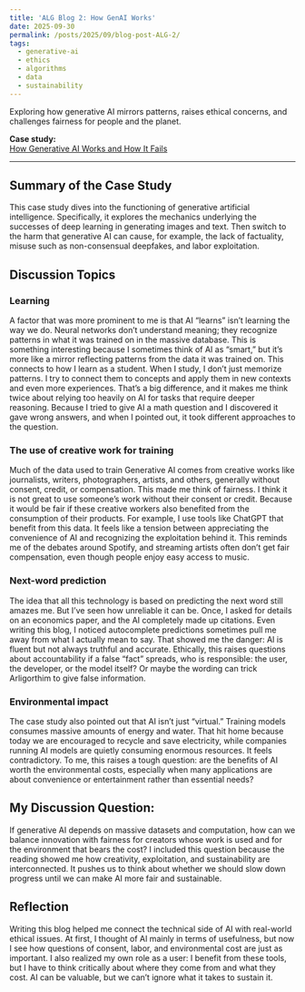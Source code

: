 ```yaml
---
title: 'ALG Blog 2: How GenAI Works'
date: 2025-09-30
permalink: /posts/2025/09/blog-post-ALG-2/
tags:
  - generative-ai
  - ethics
  - algorithms
  - data
  - sustainability
---
```


Exploring how generative AI mirrors patterns, raises ethical concerns, and challenges fairness for people and the planet.

**Case study:**  
[How Generative AI Works and How It Fails ](https://mit-serc.pubpub.org/pub/f3o5mpn6/release/1?readingCollection=3a6c54f1)

---
## Summary of the Case Study 
This case study dives into the functioning of generative artificial intelligence. Specifically, it explores the mechanics underlying the successes of deep learning in generating images and text.  Then switch to the harm that generative AI can cause, for example, the lack of factuality, misuse such as non-consensual deepfakes, and labor exploitation.

## Discussion Topics  

### Learning  
A factor that was more prominent to me is that  AI “learns” isn’t learning the way we do. Neural networks don’t understand meaning; they recognize patterns in what it was trained on in the massive database. This is something interesting because I sometimes think of AI as “smart,” but it’s more like a mirror reflecting patterns from the data it was trained on. This connects to how I learn as a student. When I study, I don’t just memorize patterns. I try to connect them to concepts and apply them in new contexts and even more experiences. That’s a big difference, and it makes me think twice about relying too heavily on AI for tasks that require deeper reasoning. Because I tried to give AI a math question and I discovered it gave wrong answers, and when I pointed out, it took different approaches to the question.

### The use of creative work for training
Much of the data used to train Generative AI comes from creative works like journalists, writers, photographers, artists, and others, generally without consent, credit, or compensation. This made me think of fairness. I think it is not great to use someone’s work without their consent or credit. Because it would be fair if these creative workers also benefited from the consumption of their products. For example, I use tools like ChatGPT that benefit from this data. It feels like a tension between appreciating the convenience of AI and recognizing the exploitation behind it. This reminds me of the debates around Spotify, and streaming artists often don’t get fair compensation, even though people enjoy easy access to music.

### Next-word prediction
The idea that all this technology is based on predicting the next word still amazes me. But I’ve seen how unreliable it can be. Once, I asked for details on an economics paper, and the AI completely made up citations. Even writing this blog, I noticed autocomplete predictions sometimes pull me away from what I actually mean to say. That showed me the danger: AI is fluent but not always truthful and accurate. Ethically, this raises questions about accountability if a false “fact” spreads, who is responsible: the user, the developer, or the model itself? Or maybe the wording can trick Arligorthim to give false information.

### Environmental impact
The case study also pointed out that AI isn’t just “virtual.” Training models consumes massive amounts of energy and water. That hit home because today we are encouraged to recycle and save electricity, while companies running AI models are quietly consuming enormous resources. It feels contradictory. To me, this raises a tough question: are the benefits of AI worth the environmental costs, especially when many applications are about convenience or entertainment rather than essential needs?

## My Discussion Question:
If generative AI depends on massive datasets and computation, how can we balance innovation with fairness for creators whose work is used and for the environment that bears the cost?
I included this question because the reading showed me how creativity, exploitation, and sustainability are interconnected. It pushes us to think about whether we should slow down progress until we can make AI more fair and sustainable.

## Reflection
Writing this blog helped me connect the technical side of AI with real-world ethical issues. At first, I thought of AI mainly in terms of usefulness, but now I see how questions of consent, labor, and environmental cost are just as important. I also realized my own role as a user: I benefit from these tools, but I have to think critically about where they come from and what they cost. AI can be valuable, but we can’t ignore what it takes to sustain it.